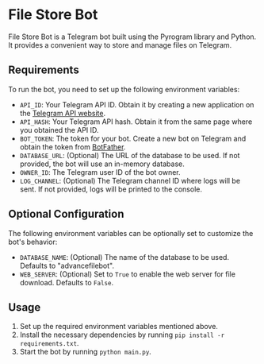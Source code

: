 # File Store Bot

File Store Bot is a Telegram bot built using the Pyrogram library and Python. It provides a convenient way to store and manage files on Telegram.

## Requirements

To run the bot, you need to set up the following environment variables:

- `API_ID`: Your Telegram API ID. Obtain it by creating a new application on the [Telegram API website](https://my.telegram.org/apps).
- `API_HASH`: Your Telegram API hash. Obtain it from the same page where you obtained the API ID.
- `BOT_TOKEN`: The token for your bot. Create a new bot on Telegram and obtain the token from [BotFather](https://t.me/BotFather).
- `DATABASE_URL`: (Optional) The URL of the database to be used. If not provided, the bot will use an in-memory database.
- `OWNER_ID`: The Telegram user ID of the bot owner.
- `LOG_CHANNEL`: (Optional) The Telegram channel ID where logs will be sent. If not provided, logs will be printed to the console.


## Optional Configuration

The following environment variables can be optionally set to customize the bot's behavior:

- `DATABASE_NAME`: (Optional) The name of the database to be used. Defaults to "advancefilebot".
- `WEB_SERVER`: (Optional) Set to `True` to enable the web server for file download. Defaults to `False`.


## Usage

1. Set up the required environment variables mentioned above.
2. Install the necessary dependencies by running `pip install -r requirements.txt`.
3. Start the bot by running `python main.py`.

